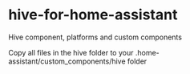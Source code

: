 # hive-for-home-assistant
Hive component, platforms and custom components

Copy all files in the hive folder to your .home-assistant/custom_components/hive folder
